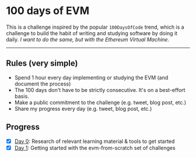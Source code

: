 # 100 days of EVM

This is a challenge inspired by the popular `100DaysOfCode` trend, which is a challenge to build the habit of writing and studying software by doing it daily. _I want to do the same, but with the Ethereum Virtual Machine._

---

## Rules (very simple)

- Spend 1 hour every day implementing or studying the EVM (and document the process)
- The 100 days don't have to be strictly consecutive. It's on a best-effort basis.
- Make a public commitment to the challenge (e.g. tweet, blog post, etc.)
- Share my progress every day (e.g. tweet, blog post, etc.)

## Progress

- [x] [Day 0](./day00.md): Research of relevant learning material & tools to get started
- [x] [Day 1](./day01.md): Getting started with the evm-from-scratch set of challenges
